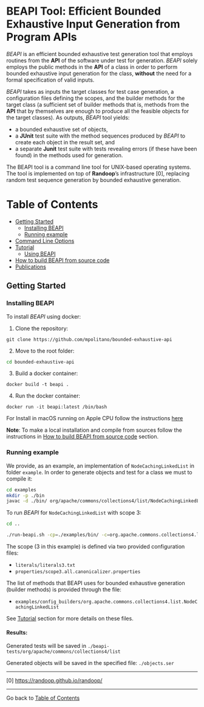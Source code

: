 # BEAPI Tool: Efficient Bounded Exhaustive Input Generation from Program APIs

*BEAPI* is an efficient bounded exhaustive test generation tool that employs routines from the **API** of the software under test for generation. *BEAPI* solely employs the public methods in the **API** of a class in order to perform bounded exhaustive input generation for the class, **without** the need for a formal specification of valid inputs. 


*BEAPI* takes as inputs the target classes for test case generation, a configuration files defining the scopes, and the builder methods for the target class (a sufficient set of builder methods that is, methods from the **API** that by themselves are enough to produce all the feasible objects for the target classes). As outputs, *BEAPI* tool yields:
- a bounded exhaustive set of objects,
- a **JUnit**  test suite with the method sequences produced by *BEAPI* to create each object in the result set, and
- a separate **Junit** test suite with tests revealing errors (if these have been found) in the methods used for generation.

The BEAPI tool is a command line tool for UNIX-based operating systems. The tool is implemented on top of **Randoop**’s infrastructure [0], replacing random test sequence generation by bounded exhaustive generation.


# Table of Contents

- [Getting Started](#gettingstarted)
    - [Installing BEAPI](#installingbeapi)
    - [Running example](#example)
- [Command Line Options](commandsLine.md)
- [Tutorial](tutorial.md)
    - [Using BEAPI](tutorial.md) 
- [How to build BEAPI from source code](buildBEAPI.md)
- [Publications](publications.md)

<a name="gettingStarted"></a>
## Getting Started

<a name="installingbeapi"></a>
### Installing BEAPI

To install  *BEAPI* using docker:

1. Clone the repository:

```
git clone https://github.com/mpolitano/bounded-exhaustive-api
```
2. Move to the root folder:

```bash
cd bounded-exhaustive-api
```

3. Build a docker container:

```
docker build -t beapi .

```

4. Run the docker container:

```
docker run -it beapi:latest /bin/bash
```

For Install in macOS running on Apple CPU follow the instructions [here](appleCPUInstall.md)


**Note**: To make a local installation and compile from sources follow the instructions in 
[How to build BEAPI from source code](buildBEAPI.md) section. 





<a name="example"></a>
### Running example

We provide, as an example, an implementation of ``NodeCachingLinkedList`` in folder ```example```. In order to generate objects and test for a class  we must to compile it:


```bash
cd examples
mkdir -p ./bin
javac -d ./bin/ org/apache/commons/collections4/list/NodeCachingLinkedList.java
```
To run *BEAPI* for ```NodeCachingLinkedList``` with scope 3:


```bash
cd ..
```
```bash
./run-beapi.sh -cp=./examples/bin/ -c=org.apache.commons.collections4.list.NodeCachingLinkedList -l=literals/literals3.txt -b=properties/scope3.all.canonicalizer.properties -m=examples/config_builders/org.apache.commons.collections4.list.NodeCachingLinkedList -s=objects.ser -d=beapi-tests -p=org.apache.commons.collections4.list

```

The scope (3  in this example) is defined via two provided configuration files: 

- ```literals/literals3.txt```
- ```properties/scope3.all.canonicalizer.properties```
 
The list of methods that BEAPI uses for bounded exhaustive generation (builder methods) is provided through the file: 

- ```examples/config_builders/org.apache.commons.collections4.list.NodeCachingLinkedList```

See [Tutorial](tutorial.md) section for more details on these files.

#### Results:

Generated tests will be saved in ```./beapi-tests/org/apache/commons/collections4/list```

Generated objects will be saved in the specified file: ```./objects.ser```


* * *
[0] https://randoop.github.io/randoop/
* * *

Go back to [Table of Contents](#table-of-contents)



